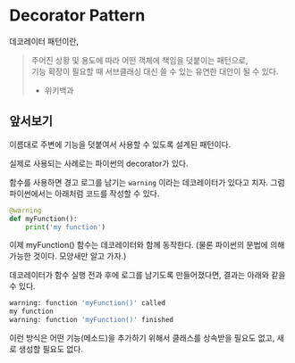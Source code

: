 # Decorator Pattern

데코레이터 패턴이란,

> 주어진 상황 및 용도에 따라 어떤 객체에 책임을 덧붙이는 패턴으로,  
> 기능 확장이 필요할 때 서브클래싱 대신 쓸 수 있는 유연한 대안이 될 수 있다.
>
> - 위키백과

## 앞서보기

이름대로 주변에 기능을 덧붙여서 사용할 수 있도록 설계된 패턴이다.

실제로 사용되는 사례로는 파이썬의 decorator가 있다.

함수를 사용하면 경고 로그를 남기는 `warning` 이라는 데코레이터가 있다고 치자. 그럼 파이썬에서는 아래처럼 코드를 작성할 수 있다.

```python
@warning
def myFunction():
    print('my function')
```

이제 myFunction\(\) 함수는 데코레이터와 함께 동작한다.  \(물론 파이썬의 문법에 의해 가능한 것이다. 모양새만 알고 가자.\)

데코레이터가 함수 실행 전과 후에 로그를 남기도록 만들어졌다면, 결과는 아래와 같을 수 있다.

```python
warning: function 'myFunction()' called
my function
warning: function 'myFunction()' finished
```

이런 방식은 어떤 기능\(메소드\)을 추가하기 위해서 클래스를 상속받을 필요도 없고, 새로 생성할 필요도 없다.









